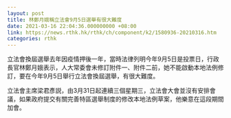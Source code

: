 ```yaml
---
layout: post
title: 林鄭月娥稱立法會9月5日選舉有很大難度
date: 2021-03-16 22:04:36.000000000 +08:00
link: https://news.rthk.hk/rthk/ch/component/k2/1580936-20210316.htm
categories: rthk
---
```


立法會換屆選舉去年因疫情押後一年，當時法律列明今年9月5日是投票日，行政長官林鄭月娥表示，人大常委會未修訂附件一、附件二前，她不能啟動本地法例修訂，要在今年9月5日舉行立法會換屆選舉，有很大難度。

立法會主席梁君彥説，由3月31日起連續三個星期三，立法會大會並沒有安排會議，如果政府提交有關完善特區選舉制度的修改本地法例草案，他樂意在這段期間加會。
